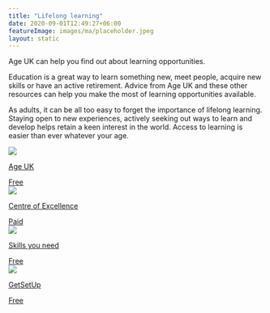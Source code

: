 ```yaml
---
title: "Lifelong learning"
date: 2020-09-01T12:49:27+06:00
featureImage: images/ma/placeholder.jpeg
layout: static
---
```


Age UK can help you find out about learning opportunities.

Education is a great way to learn something new, meet people, acquire new skills or have an active retirement. Advice from Age UK and these other resources can help you make the most of learning opportunities available.

As adults, it can be all too easy to forget the importance of lifelong learning. Staying open to new experiences, actively seeking out ways to learn and develop helps retain a keen interest in the world. Access to learning is easier than ever whatever your age.

<a class="ma-link" href="https://www.ageuk.org.uk/information-advice/work-learning/education-training/"><div class="ma-card ma-card-Learning"><div class="ma-icon"><img src ="/images/icon-check.png"/></div><div class="ma-name"><p>Age UK</p></div><div class="ma-paid-text"><span>Free</span></div></div></a><a class="ma-link" href="https://www.centreofexcellence.com/shop/writing-courses/"><div class="ma-card ma-card-Learning"><div class="ma-icon"><img src ="/images/icon-pound.png"/></div><div class="ma-name"><p>Centre of Excellence</p></div><div class="ma-paid-text"><span>Paid</span></div></div></a><a class="ma-link" href="https://www.skillsyouneed.com/learning-skills.html"><div class="ma-card ma-card-Learning"><div class="ma-icon"><img src ="/images/icon-check.png"/></div><div class="ma-name"><p>Skills you need</p></div><div class="ma-paid-text"><span>Free</span></div></div></a><a class="ma-link" href="https://www.getsetup.io/"><div class="ma-card ma-card-Learning"><div class="ma-icon"><img src ="/images/icon-check.png"/></div><div class="ma-name"><p>GetSetUp</p></div><div class="ma-paid-text"><span>Free</span></div></div></a>  

<br/><br/>






